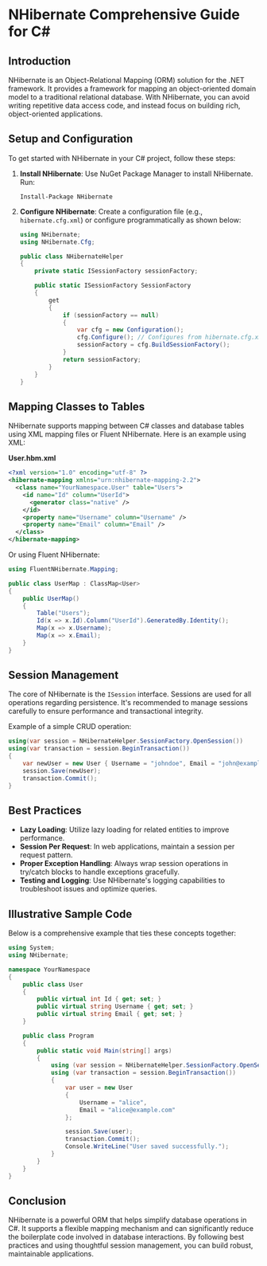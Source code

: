 <!-- nao7sep | o3-mini-high | 2025-03-31T03:01:57Z -->

# NHibernate Comprehensive Guide for C#

## Introduction

NHibernate is an Object-Relational Mapping (ORM) solution for the .NET framework. It provides a framework for mapping an object-oriented domain model to a traditional relational database. With NHibernate, you can avoid writing repetitive data access code, and instead focus on building rich, object-oriented applications.

## Setup and Configuration

To get started with NHibernate in your C# project, follow these steps:

1. **Install NHibernate**: Use NuGet Package Manager to install NHibernate. Run:

    ```
    Install-Package NHibernate
    ```

2. **Configure NHibernate**: Create a configuration file (e.g., `hibernate.cfg.xml`) or configure programmatically as shown below:

    ```csharp
    using NHibernate;
    using NHibernate.Cfg;

    public class NHibernateHelper
    {
        private static ISessionFactory sessionFactory;

        public static ISessionFactory SessionFactory
        {
            get
            {
                if (sessionFactory == null)
                {
                    var cfg = new Configuration();
                    cfg.Configure(); // Configures from hibernate.cfg.xml
                    sessionFactory = cfg.BuildSessionFactory();
                }
                return sessionFactory;
            }
        }
    }
    ```

## Mapping Classes to Tables

NHibernate supports mapping between C# classes and database tables using XML mapping files or Fluent NHibernate. Here is an example using XML:

**User.hbm.xml**
```xml
<?xml version="1.0" encoding="utf-8" ?>
<hibernate-mapping xmlns="urn:nhibernate-mapping-2.2">
  <class name="YourNamespace.User" table="Users">
    <id name="Id" column="UserId">
      <generator class="native" />
    </id>
    <property name="Username" column="Username" />
    <property name="Email" column="Email" />
  </class>
</hibernate-mapping>
```

Or using Fluent NHibernate:

```csharp
using FluentNHibernate.Mapping;

public class UserMap : ClassMap<User>
{
    public UserMap()
    {
        Table("Users");
        Id(x => x.Id).Column("UserId").GeneratedBy.Identity();
        Map(x => x.Username);
        Map(x => x.Email);
    }
}
```

## Session Management

The core of NHibernate is the `ISession` interface. Sessions are used for all operations regarding persistence. It's recommended to manage sessions carefully to ensure performance and transactional integrity.

Example of a simple CRUD operation:

```csharp
using(var session = NHibernateHelper.SessionFactory.OpenSession())
using(var transaction = session.BeginTransaction())
{
    var newUser = new User { Username = "johndoe", Email = "john@example.com" };
    session.Save(newUser);
    transaction.Commit();
}
```

## Best Practices

- **Lazy Loading**: Utilize lazy loading for related entities to improve performance.
- **Session Per Request**: In web applications, maintain a session per request pattern.
- **Proper Exception Handling**: Always wrap session operations in try/catch blocks to handle exceptions gracefully.
- **Testing and Logging**: Use NHibernate's logging capabilities to troubleshoot issues and optimize queries.

## Illustrative Sample Code

Below is a comprehensive example that ties these concepts together:

```csharp
using System;
using NHibernate;

namespace YourNamespace
{
    public class User
    {
        public virtual int Id { get; set; }
        public virtual string Username { get; set; }
        public virtual string Email { get; set; }
    }

    public class Program
    {
        public static void Main(string[] args)
        {
            using (var session = NHibernateHelper.SessionFactory.OpenSession())
            using (var transaction = session.BeginTransaction())
            {
                var user = new User
                {
                    Username = "alice",
                    Email = "alice@example.com"
                };

                session.Save(user);
                transaction.Commit();
                Console.WriteLine("User saved successfully.");
            }
        }
    }
}
```

## Conclusion

NHibernate is a powerful ORM that helps simplify database operations in C#. It supports a flexible mapping mechanism and can significantly reduce the boilerplate code involved in database interactions. By following best practices and using thoughtful session management, you can build robust, maintainable applications.
